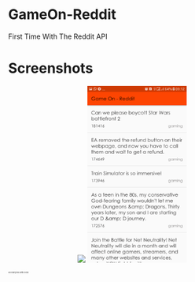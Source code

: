 # GameOn-Reddit
First Time With The Reddit API

# Screenshots

<p align="center">
<img src="https://github.com/OlayinkaPeter/GameOn-Reddit/master/app/screenshots/splash.png" width="40%">
<img src="https://github.com/OlayinkaPeter/GameOn-Reddit/blob/master/app/screenshots/main.png" width="40%">
</p>


<p style="font-size: 4px">All Glory be unto GOD</p>
